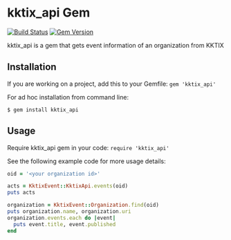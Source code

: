 # kktix_api Gem

[![Build Status](https://travis-ci.org/twentyfour7/kktix-api.svg?branch=master)](https://travis-ci.org/twentyfour7/kktix-api)
[![Gem Version](https://badge.fury.io/rb/kktix_api.svg)](https://badge.fury.io/rb/kktix_api)

kktix_api is a gem that gets event information of an organization from KKTIX

## Installation

If you are working on a project, add this to your Gemfile: `gem 'kktix_api'`

For ad hoc installation from command line:

```$ gem install kktix_api```


## Usage

Require kktix_api gem in your code: `require 'kktix_api'`


See the following example code for more usage details:

```ruby
oid = '<your organization id>'

acts = KktixEvent::KktixApi.events(oid)
puts acts

organization = KktixEvent::Organization.find(oid)
puts organization.name, organization.uri
organization.events.each do |event|
  puts event.title, event.published
end

```
